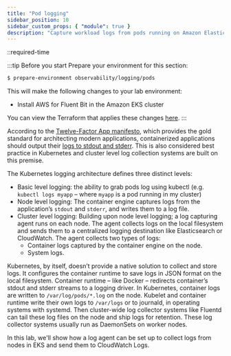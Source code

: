 ```yaml
---
title: "Pod logging"
sidebar_position: 10
sidebar_custom_props: { "module": true }
description: "Capture workload logs from pods running on Amazon Elastic Kubernetes Service."
---
```


::required-time

:::tip Before you start
Prepare your environment for this section:

```bash timeout=300 wait=30
$ prepare-environment observability/logging/pods
```

This will make the following changes to your lab environment:

- Install AWS for Fluent Bit in the Amazon EKS cluster

You can view the Terraform that applies these changes [here](https://github.com/VAR::MANIFESTS_OWNER/VAR::MANIFESTS_REPOSITORY/tree/VAR::MANIFESTS_REF/manifests/modules/observability/logging/pods/.workshop/terraform).
:::

According to the [Twelve-Factor App manifesto](https://12factor.net/), which provides the gold standard for architecting modern applications, containerized applications should output their [logs to stdout and stderr](https://12factor.net/logs). This is also considered best practice in Kubernetes and cluster level log collection systems are built on this premise.

The Kubernetes logging architecture defines three distinct levels:

- Basic level logging: the ability to grab pods log using kubectl (e.g. `kubectl logs myapp` – where `myapp` is a pod running in my cluster)
- Node level logging: The container engine captures logs from the application’s `stdout` and `stderr`, and writes them to a log file.
- Cluster level logging: Building upon node level logging; a log capturing agent runs on each node. The agent collects logs on the local filesystem and sends them to a centralized logging destination like Elasticsearch or CloudWatch. The agent collects two types of logs:
  - Container logs captured by the container engine on the node.
  - System logs.

Kubernetes, by itself, doesn’t provide a native solution to collect and store logs. It configures the container runtime to save logs in JSON format on the local filesystem. Container runtime – like Docker – redirects container’s stdout and stderr streams to a logging driver. In Kubernetes, container logs are written to `/var/log/pods/*.log` on the node. Kubelet and container runtime write their own logs to `/var/logs` or to journald, in operating systems with systemd. Then cluster-wide log collector systems like Fluentd can tail these log files on the node and ship logs for retention. These log collector systems usually run as DaemonSets on worker nodes.

In this lab, we'll show how a log agent can be set up to collect logs from nodes in EKS and send them to CloudWatch Logs.

